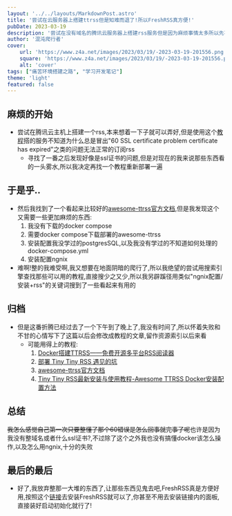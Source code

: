 ```yaml
---
layout: '../../layouts/MarkdownPost.astro'
title: '尝试在云服务器上搭建ttrss但是知难而退了!所以FreshRSS真方便!'
pubDate: 2023-03-19
description: '尝试在没有域名的腾讯云服务器上搭建rss服务但是因为麻烦事情太多所以先不干了!最后了解了一大堆东西之后还是FressRSS好装!'
author: '混沌爬行者'
cover:
    url: 'https://www.z4a.net/images/2023/03/19/-2023-03-19-201556.png'
    square: 'https://www.z4a.net/images/2023/03/19/-2023-03-19-201556.png'
    alt: 'cover'
tags: ["痛苦环境搭建之路", "学习开发笔记"]
theme: 'light'
featured: false
---
```

## 麻烦的开始
- 尝试在腾讯云主机上搭建一个rss,本来想着一下子就可以弄好,但是使用这个[教程](https://sspai.com/post/41302)搭的服务不知道为什么总是冒出"60 SSL certificate problem certificate has expired"之类的问题无法正常的订阅rss
    - 寻找了一番之后发现好像是ssl证书的问题,但是对现在的我来说那些东西看的一头雾水,所以我决定再找一个教程重新部署一遍
## 于是乎..
- 然后我找到了一个看起来比较好的[awesome-ttrss官方文档](https://ttrss.henry.wang/zh/#%E5%85%B3%E4%BA%8E),但是我发现这个又需要一些更加麻烦的东西:
    1. 我没有下载的docker compose
    2. 需要docker compose下载部署的awesome-ttrss
    3. 安装配置我没学过的postgresSQL,以及我没有学过的不知道如何处理的docker-compose.yml 
    4. 安装配置ngnix
- 难啊!整的我难受啊,我又想要在地面阴暗的爬行了,所以我绝望的尝试用搜索引擎查找那些可以用的教程,直接搜少之又少,所以我另辟蹊径用类似"ngnix配置/安装+rss"的关键词搜到了一些看起来有用的
## 归档
- 但是这番折腾已经过去了一个下午到了晚上了,我没有时间了,所以怀着失败和不甘的心情写下了这篇以后会修改成教程的文章,留作资源索引以后来看
    - 可能用得上的教程:
        1. [Docker搭建TTRSS——免费开源多平台RSS阅读器](https://blog.suysker.xyz/archives/138)
        2. [部署 Tiny Tiny RSS 遇见的坑](https://blog.kukmoon.com/fef91966/)
        3. [awesome-ttrss官方文档](https://ttrss.henry.wang/zh/#%E5%85%B3%E4%BA%8E)
        4. [Tiny Tiny RSS最新安装与使用教程-Awesome TTRSS Docker安装配置方法](https://wzfou.com/ttrss-docker/)
## 总结
~~我怎么感觉自己第一次只要整懂了那个60错误是怎么回事就完事了呢~~也许是因为我没有整域名或者什么ssl证书?,不过除了这个之外我也没有搞懂docker该怎么操作,以及怎么用ngnix,十分的失败

## 最后的最后
- 好了,我放弃整那一大堆的东西了,让那些东西见鬼去吧,FreshRSS真是方便好用,按照这个[链接](https://veryjack.com/technique/docker-install-freshrss/)去安装FreshRSS就可以了,你甚至不用去安装链接内的面板,直接装好启动初始化就行了!
